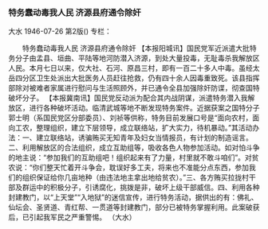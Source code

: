 ### 特务蠢动毒我人民  济源县府通令除奸
大水
1946-07-26
第2版()
专栏：

　　特务蠢动毒我人民
    济源县府通令除奸
    【本报阳城讯】国民党军近派遣大批特务分子由孟县、垣曲、平陆等地河防潜入济源，到处大量投毒，无耻毒杀我解放区人民。本月七日以来，仅大社、石河、原昌三村，即有一百二十多人中毒。虽经太岳四分区卫生处派出大批医务人员赶往抢救，仍有四十余人因毒重致死。该县指挥部除对被难者家属进行慰问与生活照顾外，并已通令全县加强除奸防谍，彻查国特破坏分子。
    【本报冀南讯】国民党反动派为配合其内战阴谋，派遣特务潜入我解放区，进行各种破坏活动。临清武城等地不断发现特务案件。近据获案之国特分子郭士明（系国民党区分部委员）、刘祯等供称，特务目前发展口号是“面向农村，面向工农，整理组织，建立下层领导，成立联络站，扩大实力，待机暴动。”其活动办法：一、建立联络站，诱骗贿买无知青年及妇女当情报员，有计划的制造谣言。二、利用解放区的合法组织，成立互助组等，吸收各色人物参加活动。如对怕斗争的地主说：“参加我们的互助组吧！组织起来有了力量，村里就不敢斗咱们”。对贫农说：“你们整天忙着开斗争会，耽误好多工夫，将来也不准能分点东西，参加我们的组织保证给你几亩地种（由违法地主拿出地给贫农）。”三、各方贿买拉拢村干部及群运中的积极分子，引诱腐化，挑拨是非，破坏上级干部威信。四、利用各种封建教门，以“上天堂”“入地狱”的迷信宣传，进行特务活动，据供出的有：佛礼、仙坛会、圣贤道、青红帮、一贯道等封建教门，部分已被特务掌握利用。此案破获后，已引起我军民之严重警惕。
                                                      （大水）
